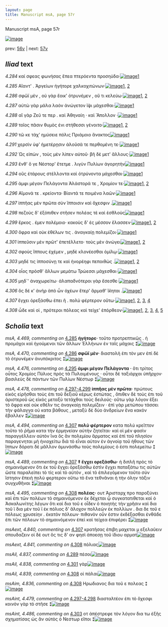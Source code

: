 ```yaml
---
layout: page
title: Manuscript msA, page 57r
---
```


Manuscript msA, page 57r

[![image](http://www.homermultitext.org/iipsrv?OBJ=IIP,1.0&FIF=/project/homer/pyramidal/deepzoom/hmt/vaimg/2017a/VA057RN_0058.tif&WID=100&CVT=JPEG)](http://www.homermultitext.org/ict2/?urn=urn:cite2:hmt:vaimg.2017a:VA057RN_0058)

prev:  [56v](../56v) | next:  [57v](../57v)

## *Iliad* text

*4.284* <a id="4.284"/> καί σφεας φωνήσας ἔπεα πτερόεντα προσηύδα·[![image](http://www.homermultitext.org/iipsrv?OBJ=IIP,1.0&FIF=/project/homer/pyramidal/deepzoom/hmt/vaimg/2017a/VA057RN_0058.tif&RGN=0.1982,0.2074,0.4374,0.0361&WID=1000&CVT=JPEG)](http://www.homermultitext.org/ict2/?urn=urn:cite2:hmt:vaimg.2017a:VA057RN_0058@0.1982,0.2074,0.4374,0.0361)[1](#msA_4.784)

*4.285* <a id="4.285"/> Αἴαντ' . Ἀργείων ἡγήτορε χαλκοχιτώνων·[![image](http://www.homermultitext.org/iipsrv?OBJ=IIP,1.0&FIF=/project/homer/pyramidal/deepzoom/hmt/vaimg/2017a/VA057RN_0058.tif&RGN=0.1962,0.2284,0.4004,0.0361&WID=1000&CVT=JPEG)](http://www.homermultitext.org/ict2/?urn=urn:cite2:hmt:vaimg.2017a:VA057RN_0058@0.1962,0.2284,0.4004,0.0361)[1](#msA_4.469), [2](#msA_4.784)

*4.286* <a id="4.286"/> σφῶϊ μὲν , οὐ γὰρ ἔοικ' ὀτρυνέμεν , οὔ τι κελεύω·[![image](http://www.homermultitext.org/iipsrv?OBJ=IIP,1.0&FIF=/project/homer/pyramidal/deepzoom/hmt/vaimg/2017a/VA057RN_0058.tif&RGN=0.1992,0.2472,0.4044,0.0361&WID=1000&CVT=JPEG)](http://www.homermultitext.org/ict2/?urn=urn:cite2:hmt:vaimg.2017a:VA057RN_0058@0.1992,0.2472,0.4044,0.0361)[1](#msA_4.784), [2](#msA_4.470)

*4.287* <a id="4.287"/> αὐτὼ γὰρ μάλα λαὸν ἀνώγετον ῖ̈φι μάχεσθαι·[![image](http://www.homermultitext.org/iipsrv?OBJ=IIP,1.0&FIF=/project/homer/pyramidal/deepzoom/hmt/vaimg/2017a/VA057RN_0058.tif&RGN=0.1932,0.269,0.4044,0.0361&WID=1000&CVT=JPEG)](http://www.homermultitext.org/ict2/?urn=urn:cite2:hmt:vaimg.2017a:VA057RN_0058@0.1932,0.269,0.4044,0.0361)[1](#msA_4.784)

*4.288* <a id="4.288"/> αἲ γὰρ Ζεῦ τε περ . καὶ Ἀθηναίη · καὶ Ἄπολλον ·[![image](http://www.homermultitext.org/iipsrv?OBJ=IIP,1.0&FIF=/project/homer/pyramidal/deepzoom/hmt/vaimg/2017a/VA057RN_0058.tif&RGN=0.1952,0.2878,0.4044,0.0361&WID=1000&CVT=JPEG)](http://www.homermultitext.org/ict2/?urn=urn:cite2:hmt:vaimg.2017a:VA057RN_0058@0.1952,0.2878,0.4044,0.0361)[1](#msA_4.784)

*4.289* <a id="4.289"/> τοῖος πᾶσιν θυμὸς ἐνι στήθεσσι γένοιτο·[![image](http://www.homermultitext.org/iipsrv?OBJ=IIP,1.0&FIF=/project/homer/pyramidal/deepzoom/hmt/vaimg/2017a/VA057RN_0058.tif&RGN=0.1892,0.3065,0.3744,0.0361&WID=1000&CVT=JPEG)](http://www.homermultitext.org/ict2/?urn=urn:cite2:hmt:vaimg.2017a:VA057RN_0058@0.1892,0.3065,0.3744,0.0361)[1](#msA_4.784), [2](#msAil_4.837)

*4.290* <a id="4.290"/> τῶ κε τάχ' ημύσειε πόλις Πριάμοιο ἄνακτος[![image](http://www.homermultitext.org/iipsrv?OBJ=IIP,1.0&FIF=/project/homer/pyramidal/deepzoom/hmt/vaimg/2017a/VA057RN_0058.tif&RGN=0.1872,0.3223,0.4104,0.0361&WID=1000&CVT=JPEG)](http://www.homermultitext.org/ict2/?urn=urn:cite2:hmt:vaimg.2017a:VA057RN_0058@0.1872,0.3223,0.4104,0.0361)[1](#msA_4.784)

*4.291* <a id="4.291"/> χερσὶν ὑφ' ἡμετέρῃσιν ἁλοῦσά τε περθομένη τε·[![image](http://www.homermultitext.org/iipsrv?OBJ=IIP,1.0&FIF=/project/homer/pyramidal/deepzoom/hmt/vaimg/2017a/VA057RN_0058.tif&RGN=0.1832,0.3426,0.4254,0.0361&WID=1000&CVT=JPEG)](http://www.homermultitext.org/ict2/?urn=urn:cite2:hmt:vaimg.2017a:VA057RN_0058@0.1832,0.3426,0.4254,0.0361)[1](#msA_4.784)

*4.292* <a id="4.292"/> Ὡς εἰπὼν , τοὺς μὲν λίπεν αὐτοῦ· βῆ δὲ μετ' ἄλλους·[![image](http://www.homermultitext.org/iipsrv?OBJ=IIP,1.0&FIF=/project/homer/pyramidal/deepzoom/hmt/vaimg/2017a/VA057RN_0058.tif&RGN=0.1862,0.3621,0.4254,0.0361&WID=1000&CVT=JPEG)](http://www.homermultitext.org/ict2/?urn=urn:cite2:hmt:vaimg.2017a:VA057RN_0058@0.1862,0.3621,0.4254,0.0361)[1](#msA_4.784)

*4.293* <a id="4.293"/> ἔνθ' ὅ γε Νέστορ' ἔτετμε . λιγὺν Πυλίων ἀγορητὴν[![image](http://www.homermultitext.org/iipsrv?OBJ=IIP,1.0&FIF=/project/homer/pyramidal/deepzoom/hmt/vaimg/2017a/VA057RN_0058.tif&RGN=0.1902,0.3794,0.3924,0.0361&WID=1000&CVT=JPEG)](http://www.homermultitext.org/ict2/?urn=urn:cite2:hmt:vaimg.2017a:VA057RN_0058@0.1902,0.3794,0.3924,0.0361)[1](#msA_4.784)

*4.294* <a id="4.294"/> οὓς ἑτάρους στέλλοντα καὶ ὀτρύνοντα μάχεσθαι·[![image](http://www.homermultitext.org/iipsrv?OBJ=IIP,1.0&FIF=/project/homer/pyramidal/deepzoom/hmt/vaimg/2017a/VA057RN_0058.tif&RGN=0.1922,0.3959,0.4194,0.0413&WID=1000&CVT=JPEG)](http://www.homermultitext.org/ict2/?urn=urn:cite2:hmt:vaimg.2017a:VA057RN_0058@0.1922,0.3959,0.4194,0.0413)[1](#msA_4.784)

*4.295* <a id="4.295"/> ἀμφι μέγαν Πελάγοντα Ἀλάστορά τε , Χρομίον τε·[![image](http://www.homermultitext.org/iipsrv?OBJ=IIP,1.0&FIF=/project/homer/pyramidal/deepzoom/hmt/vaimg/2017a/VA057RN_0058.tif&RGN=0.1882,0.4155,0.4194,0.0413&WID=1000&CVT=JPEG)](http://www.homermultitext.org/ict2/?urn=urn:cite2:hmt:vaimg.2017a:VA057RN_0058@0.1882,0.4155,0.4194,0.0413)[1](#msA_4.784), [2](#msA_4.476)

*4.296* <a id="4.296"/> Αἵμονά τε . κρείοντα· Βίαντά τε ποιμένα λαῶν·[![image](http://www.homermultitext.org/iipsrv?OBJ=IIP,1.0&FIF=/project/homer/pyramidal/deepzoom/hmt/vaimg/2017a/VA057RN_0058.tif&RGN=0.1872,0.4343,0.4194,0.0413&WID=1000&CVT=JPEG)](http://www.homermultitext.org/ict2/?urn=urn:cite2:hmt:vaimg.2017a:VA057RN_0058@0.1872,0.4343,0.4194,0.0413)[1](#msA_4.784)

*4.297* <a id="4.297"/> ἱππῆας μὲν πρῶτα σὺν ἵπποισιν καὶ ὄχεσφιν .[![image](http://www.homermultitext.org/iipsrv?OBJ=IIP,1.0&FIF=/project/homer/pyramidal/deepzoom/hmt/vaimg/2017a/VA057RN_0058.tif&RGN=0.1882,0.4606,0.4304,0.0353&WID=1000&CVT=JPEG)](http://www.homermultitext.org/ict2/?urn=urn:cite2:hmt:vaimg.2017a:VA057RN_0058@0.1882,0.4606,0.4304,0.0353)[1](#msA_4.784)

*4.298* <a id="4.298"/> πεζοὺς δ' ἐξόπιθεν στῆσεν πολέας τὲ καὶ ἐσθλοὺς[![image](http://www.homermultitext.org/iipsrv?OBJ=IIP,1.0&FIF=/project/homer/pyramidal/deepzoom/hmt/vaimg/2017a/VA057RN_0058.tif&RGN=0.1862,0.4771,0.4304,0.0331&WID=1000&CVT=JPEG)](http://www.homermultitext.org/ict2/?urn=urn:cite2:hmt:vaimg.2017a:VA057RN_0058@0.1862,0.4771,0.4304,0.0331)[1](#msA_4.784)

*4.299* <a id="4.299"/> ἕρκος . έμεν πολέμοιο· κακοὺς δ' ἐς μέσσον ἔλασσεν·[![image](http://www.homermultitext.org/iipsrv?OBJ=IIP,1.0&FIF=/project/homer/pyramidal/deepzoom/hmt/vaimg/2017a/VA057RN_0058.tif&RGN=0.1902,0.4966,0.4304,0.0331&WID=1000&CVT=JPEG)](http://www.homermultitext.org/ict2/?urn=urn:cite2:hmt:vaimg.2017a:VA057RN_0058@0.1902,0.4966,0.4304,0.0331)[1](#msAint_4.482), [2](#msA_4.784)

*4.300* <a id="4.300"/> ὄφρα καὶ οὐκ ἐθέλων τις . ἀναγκαίῃ πολεμίζοι·[![image](http://www.homermultitext.org/iipsrv?OBJ=IIP,1.0&FIF=/project/homer/pyramidal/deepzoom/hmt/vaimg/2017a/VA057RN_0058.tif&RGN=0.1832,0.5124,0.4304,0.0331&WID=1000&CVT=JPEG)](http://www.homermultitext.org/ict2/?urn=urn:cite2:hmt:vaimg.2017a:VA057RN_0058@0.1832,0.5124,0.4304,0.0331)[1](#msA_4.784)

*4.301* <a id="4.301"/> ἱππεῦσιν μὲν πρῶτ' ἐπετέλλετο· τοὺς μὲν ἀνώγει[![image](http://www.homermultitext.org/iipsrv?OBJ=IIP,1.0&FIF=/project/homer/pyramidal/deepzoom/hmt/vaimg/2017a/VA057RN_0058.tif&RGN=0.1842,0.5297,0.4184,0.0391&WID=1000&CVT=JPEG)](http://www.homermultitext.org/ict2/?urn=urn:cite2:hmt:vaimg.2017a:VA057RN_0058@0.1842,0.5297,0.4184,0.0391)[1](#msA_4.784), [2](#msAil_4.838)

*4.302* <a id="4.302"/> σφοὺς ἵππους ἐχέμεν , μηδὲ κλονέεσθαι ὁμίλῳ·[![image](http://www.homermultitext.org/iipsrv?OBJ=IIP,1.0&FIF=/project/homer/pyramidal/deepzoom/hmt/vaimg/2017a/VA057RN_0058.tif&RGN=0.1742,0.5492,0.4234,0.0346&WID=1000&CVT=JPEG)](http://www.homermultitext.org/ict2/?urn=urn:cite2:hmt:vaimg.2017a:VA057RN_0058@0.1742,0.5492,0.4234,0.0346)[1](#msA_4.784)

*4.303* <a id="4.303"/> μηδέ τις ἱπποσύνῃ τε καὶ ἠνορέηφι πεποιθὼς .[![image](http://www.homermultitext.org/iipsrv?OBJ=IIP,1.0&FIF=/project/homer/pyramidal/deepzoom/hmt/vaimg/2017a/VA057RN_0058.tif&RGN=0.1812,0.5672,0.4224,0.0383&WID=1000&CVT=JPEG)](http://www.homermultitext.org/ict2/?urn=urn:cite2:hmt:vaimg.2017a:VA057RN_0058@0.1812,0.5672,0.4224,0.0383)[1](#msAint_4.486), [2](#msA_4.784)

*4.304* <a id="4.304"/> οἶος πρόσθ' ἄλλων μεμάτω Τρώεσσι μάχεσθαι·[![image](http://www.homermultitext.org/iipsrv?OBJ=IIP,1.0&FIF=/project/homer/pyramidal/deepzoom/hmt/vaimg/2017a/VA057RN_0058.tif&RGN=0.1852,0.5845,0.4054,0.0383&WID=1000&CVT=JPEG)](http://www.homermultitext.org/ict2/?urn=urn:cite2:hmt:vaimg.2017a:VA057RN_0058@0.1852,0.5845,0.4054,0.0383)[1](#msA_4.784)

*4.305* <a id="4.305"/> μηδ`' ἀναχωρείτω· ἀλαπαδνότεροι γὰρ ἔσεσθε·[![image](http://www.homermultitext.org/iipsrv?OBJ=IIP,1.0&FIF=/project/homer/pyramidal/deepzoom/hmt/vaimg/2017a/VA057RN_0058.tif&RGN=0.1842,0.6048,0.4284,0.0413&WID=1000&CVT=JPEG)](http://www.homermultitext.org/ict2/?urn=urn:cite2:hmt:vaimg.2017a:VA057RN_0058@0.1842,0.6048,0.4284,0.0413)[1](#msA_4.784)

*4.306* <a id="4.306"/> ὃς δέ κ' ἀνὴρ ἀπὸ ὧν ὀχέων ἕτερ' ἅρμαθ' ἵ̈κηται .[![image](http://www.homermultitext.org/iipsrv?OBJ=IIP,1.0&FIF=/project/homer/pyramidal/deepzoom/hmt/vaimg/2017a/VA057RN_0058.tif&RGN=0.1832,0.6228,0.4224,0.0398&WID=1000&CVT=JPEG)](http://www.homermultitext.org/ict2/?urn=urn:cite2:hmt:vaimg.2017a:VA057RN_0058@0.1832,0.6228,0.4224,0.0398)[1](#msA_4.784)

*4.307* <a id="4.307"/> ἔγχει ὀρεξάσθω ἐπει ῆ . πολὺ φέρτερον οὕτω·[![image](http://www.homermultitext.org/iipsrv?OBJ=IIP,1.0&FIF=/project/homer/pyramidal/deepzoom/hmt/vaimg/2017a/VA057RN_0058.tif&RGN=0.1662,0.6424,0.4224,0.0398&WID=1000&CVT=JPEG)](http://www.homermultitext.org/ict2/?urn=urn:cite2:hmt:vaimg.2017a:VA057RN_0058@0.1662,0.6424,0.4224,0.0398)[1](#msA_4.784), [2](#msAext_4.840), [3](#msA_4.489), [4](#msA_4.494)

*4.308* <a id="4.308"/> ὧδε καὶ οἱ , πρότεροι πόλεας καὶ τείχε' ἐπόρθεον·[![image](http://www.homermultitext.org/iipsrv?OBJ=IIP,1.0&FIF=/project/homer/pyramidal/deepzoom/hmt/vaimg/2017a/VA057RN_0058.tif&RGN=0.1772,0.6619,0.4384,0.0413&WID=1000&CVT=JPEG)](http://www.homermultitext.org/ict2/?urn=urn:cite2:hmt:vaimg.2017a:VA057RN_0058@0.1772,0.6619,0.4384,0.0413)[1](#msAim_4.836), [2](#msAext_4.841), [3](#msA_4.784), [4](#msA_4.495), [5](#msAil_4.839)

## *Scholia* text

*msA, 4.469, commenting on* [4.285](#4.285)  <a id="msA_4.469"/> **ἡγήτορε·** τοῦτο προτρεπτικῶς . ἠ προμάχοι καὶ ἡγούμενοι τῶν ἄλλων Ἑλλήνων ἐν ταῖς μάχαις ⁑[![image](http://www.homermultitext.org/iipsrv?OBJ=IIP,1.0&FIF=/project/homer/pyramidal/deepzoom/hmt/vaimg/2017a/VA057RN_0058.tif&RGN=0.20081061,0.11521438,0.51179071,0.02365145&WID=1000&CVT=JPEG)](http://www.homermultitext.org/ict2/?urn=urn:cite2:hmt:vaimg.2017a:VA057RN_0058@0.20081061,0.11521438,0.51179071,0.02365145)

*msA, 4.470, commenting on* [4.286](#4.286)  <a id="msA_4.470"/> **σφῶϊ μὲν·** διαστολὴ ἐπι τὸν μεν ἐπὶ δὲ τὸ ὀτρυνέμεν ἀνυπόκριτος ⁑[![image](http://www.homermultitext.org/iipsrv?OBJ=IIP,1.0&FIF=/project/homer/pyramidal/deepzoom/hmt/vaimg/2017a/VA057RN_0058.tif&RGN=0.19620486,0.13540802,0.41893884,0.02185339&WID=1000&CVT=JPEG)](http://www.homermultitext.org/ict2/?urn=urn:cite2:hmt:vaimg.2017a:VA057RN_0058@0.19620486,0.13540802,0.41893884,0.02185339)

*msA, 4.476, commenting on* [4.295](#4.295)  <a id="msA_4.476"/> **ἀμφι μέγαν Πελάγοντα ·** ὅτι τρίτος οὗτος Χρομίος Πύλιος πρὸς τὰ Πυλαιμένους · οὗτοι δὲ ταξιάρχαι ὑπῆρχον· βασιλεὺς δὲ πάντων τῶν Πυλίων Νέστωρ ⁑[![image](http://www.homermultitext.org/iipsrv?OBJ=IIP,1.0&FIF=/project/homer/pyramidal/deepzoom/hmt/vaimg/2017a/VA057RN_0058.tif&RGN=0.61035372,0.40318119,0.18865144,0.06445367&WID=1000&CVT=JPEG)](http://www.homermultitext.org/ict2/?urn=urn:cite2:hmt:vaimg.2017a:VA057RN_0058@0.61035372,0.40318119,0.18865144,0.06445367)

*msA, 4.478, commenting on* [4.297-4.299](#4.297-4.299)  <a id="msA_4.478"/> **ἱππῆας μὲν πρῶτα·** πρώτους εἰκὸς εἰρῆσθαι τοὺς ἐπι τοῦ δεξιοῦ κέρως ἑστώτας , ὅπιθεν δὲ τοὺς ἐπι τοῦ ἀριστεροῦ ὡς εἰκὸς μεταξὺ τετάχθαι τοὺς δειλούς· οὕτω γὰρ λόγον ἕξει τὸ ὄφρα καὶ οὐκ εθέλν τις ἀναγκαίῃ πολεμίζειν · ἐπὶ γὰρ μετώπου τάσσει τὴν φάλαγγα οὐ κατα βάθους , μεταξὺ δὲ δύο ἀνδρείων ἔνα κακὸν ἔβαλλεν ⁑[![image](http://www.homermultitext.org/iipsrv?OBJ=IIP,1.0&FIF=/project/homer/pyramidal/deepzoom/hmt/vaimg/2017a/VA057RN_0058.tif&RGN=0.61790715,0.46514523,0.18975682,0.11092669&WID=1000&CVT=JPEG)](http://www.homermultitext.org/ict2/?urn=urn:cite2:hmt:vaimg.2017a:VA057RN_0058@0.61790715,0.46514523,0.18975682,0.11092669)

*msA, 4.494, commenting on* [4.307](#4.307)  <a id="msA_4.494"/> **πολὺ φέρτερον** κατα πολὺ κρεῖττον τοῦτο τὸ ῥῆμα κατα τὴν ἑρμηνείαν αὐτὴν ζητεῖται· καὶ οἱ μὲν φασὶν παραγγέλλειν αὐτὸν ἵνα ὃς ἂν πολεμίου ἅρματος καὶ ἐπὶ τοῦ πλησίον παραγενηται μὴ ἡνιοχείτω διὰ τὸ εἶναι αὐτον ἐν ἀγνοίᾳ τοῦ ήθους τῶν ἵππων δόρατι δὲ μᾶλλον ἀμυνάσθω τοὺς πολεμίους ὁ έστι πολεμείτω ⁑[![image](http://www.homermultitext.org/iipsrv?OBJ=IIP,1.0&FIF=/project/homer/pyramidal/deepzoom/hmt/vaimg/2017a/VA057RN_0058.tif&RGN=0.61016949,0.57109267,0.19970523,0.10705394&WID=1000&CVT=JPEG)](http://www.homermultitext.org/ict2/?urn=urn:cite2:hmt:vaimg.2017a:VA057RN_0058@0.61016949,0.57109267,0.19970523,0.10705394)

*msA, 4.489, commenting on* [4.307](#4.307)  <a id="msA_4.489"/> **‡ ἔγχει ορεξάσθω·** ἡ διπλῆ πρὸς τὸ σημαινόμενον ὅτι ἐκ τοῦ ἔγχει ὀρεξάσθω ἐστὶν ἔγχει παταξάτω τις αὐτῶν ὥστε παραλείπει τὸ τίς καὶ τὸ αὐτόν , καὶ τὸ ἐπιλεγόμενον τοῦτο σύν ἵστησιν ἔπειὴ πολὺ φερτερον οὕτω τὸ ἔνα τεθνᾶναι ἠ τὴν όλην τάξιν συγχυθῆναι ⁑[![image](http://www.homermultitext.org/iipsrv?OBJ=IIP,1.0&FIF=/project/homer/pyramidal/deepzoom/hmt/vaimg/2017a/VA057RN_0058.tif&RGN=0.16230656,0.70345781,0.64001474,0.04564315&WID=1000&CVT=JPEG)](http://www.homermultitext.org/ict2/?urn=urn:cite2:hmt:vaimg.2017a:VA057RN_0058@0.16230656,0.70345781,0.64001474,0.04564315)

*msA, 4.495, commenting on* [4.308](#4.308)  <a id="msA_4.495"/> **πολέας·** ουτ Ἀρισταρχ προ παροξύνει καὶ ἐπι τῶν πολέων τὸ σημαινόμενον ἐκ δέχεται ᾧ συγκατατιθεται καὶ ὁ Ἀσκαλωνίτης λέγων ὅτι καὶ δια τοῦ ε οἶδεν ὁ ποιητὴς τὴν χρῆσιν καὶ δια τοῦ ϊ δια μὲν τοῦ ϊ ἐκ πόλιος δ' ἄλοχον πολλεών ἐκ πολλίων . δια δε τοῦ ε πόλεως χρυσείην . ἑκατὸν πόλεων· πιθανὸν οὖν ἐστιν ἐκδέξασθαι ἐνθάδε ἐπι τῶν πόλεων τὸ σημαινόμενον ἐπεὶ καὶ τείχεα ἐπιφέρει ⁑[![image](http://www.homermultitext.org/iipsrv?OBJ=IIP,1.0&FIF=/project/homer/pyramidal/deepzoom/hmt/vaimg/2017a/VA057RN_0058.tif&RGN=0.18165070,0.73665284,0.61569639,0.06390041&WID=1000&CVT=JPEG)](http://www.homermultitext.org/ict2/?urn=urn:cite2:hmt:vaimg.2017a:VA057RN_0058@0.18165070,0.73665284,0.61569639,0.06390041)

*msAext, 4.840, commenting on* [4.307](#4.307)  <a id="msAext_4.840"/> κρατῆσας ἐπιβη μαχεται μ εξελαῦειν σπουδαζειν οἱ δὲ ουτ ὅς τις δ' αν φησὶ ἀποεσῃ τοῦ ἰδιου αρματ[![image](http://www.homermultitext.org/iipsrv?OBJ=IIP,1.0&FIF=/project/homer/pyramidal/deepzoom/hmt/vaimg/2017a/VA057RN_0058.tif&RGN=0.80747973,0.62005533,0.05361091,0.04771784&WID=1000&CVT=JPEG)](http://www.homermultitext.org/ict2/?urn=urn:cite2:hmt:vaimg.2017a:VA057RN_0058@0.80747973,0.62005533,0.05361091,0.04771784)

*msAext, 4.841, commenting on* [4.308](#4.308)  <a id="msAext_4.841"/> πόλιας[![image](http://www.homermultitext.org/iipsrv?OBJ=IIP,1.0&FIF=/project/homer/pyramidal/deepzoom/hmt/vaimg/2017a/VA057RN_0058.tif&RGN=0.78850405,0.68907331,0.05342668,0.01396957&WID=1000&CVT=JPEG)](http://www.homermultitext.org/ict2/?urn=urn:cite2:hmt:vaimg.2017a:VA057RN_0058@0.78850405,0.68907331,0.05342668,0.01396957)

*msAil, 4.837, commenting on* [4.289](#4.289)  <a id="msAil_4.837"/> πέσοι[![image](http://www.homermultitext.org/iipsrv?OBJ=IIP,1.0&FIF=/project/homer/pyramidal/deepzoom/hmt/vaimg/2017a/VA057RN_0058.tif&RGN=0.32792926,0.31078838,0.02560796,0.00788382&WID=1000&CVT=JPEG)](http://www.homermultitext.org/ict2/?urn=urn:cite2:hmt:vaimg.2017a:VA057RN_0058@0.32792926,0.31078838,0.02560796,0.00788382)

*msAil, 4.838, commenting on* [4.301](#4.301)  <a id="msAil_4.838"/> γὰρ[![image](http://www.homermultitext.org/iipsrv?OBJ=IIP,1.0&FIF=/project/homer/pyramidal/deepzoom/hmt/vaimg/2017a/VA057RN_0058.tif&RGN=0.50534267,0.53955740,0.01639646,0.00912863&WID=1000&CVT=JPEG)](http://www.homermultitext.org/ict2/?urn=urn:cite2:hmt:vaimg.2017a:VA057RN_0058@0.50534267,0.53955740,0.01639646,0.00912863)

*msAil, 4.839, commenting on* [4.308](#4.308)  <a id="msAil_4.839"/> οἱ πάλαι[![image](http://www.homermultitext.org/iipsrv?OBJ=IIP,1.0&FIF=/project/homer/pyramidal/deepzoom/hmt/vaimg/2017a/VA057RN_0058.tif&RGN=0.28684598,0.67012448,0.02726603,0.00774550&WID=1000&CVT=JPEG)](http://www.homermultitext.org/ict2/?urn=urn:cite2:hmt:vaimg.2017a:VA057RN_0058@0.28684598,0.67012448,0.02726603,0.00774550)

*msAim, 4.836, commenting on* [4.308](#4.308)  <a id="msAim_4.836"/> Ηρωδιανος δια τοῦ ε πολεας ⁑[![image](http://www.homermultitext.org/iipsrv?OBJ=IIP,1.0&FIF=/project/homer/pyramidal/deepzoom/hmt/vaimg/2017a/VA057RN_0058.tif&RGN=0.61366986,0.68298755,0.03039794,0.01950207&WID=1000&CVT=JPEG)](http://www.homermultitext.org/ict2/?urn=urn:cite2:hmt:vaimg.2017a:VA057RN_0058@0.61366986,0.68298755,0.03039794,0.01950207)

*msAint, 4.479, commenting on* [4.297-4.298](#4.297-4.298)  <a id="msAint_4.479"/> διασταλτέον ἐπι τὸ ὄχεσφι κοινὸν γὰρ τὸ στῆσε ⁑[![image](http://www.homermultitext.org/iipsrv?OBJ=IIP,1.0&FIF=/project/homer/pyramidal/deepzoom/hmt/vaimg/2017a/VA057RN_0058.tif&RGN=0.12601326,0.45477178,0.06890199,0.03001383&WID=1000&CVT=JPEG)](http://www.homermultitext.org/ict2/?urn=urn:cite2:hmt:vaimg.2017a:VA057RN_0058@0.12601326,0.45477178,0.06890199,0.03001383)

*msAint, 4.486, commenting on* [4.303](#4.303)  <a id="msAint_4.486"/> οτ ἀπέστρεφε τὸν λόγον δια τω ἑξῆς σχηματίσας ὡς ἂν αὐτὸς ὁ Νεστωρ εἴποι ⁑[![image](http://www.homermultitext.org/iipsrv?OBJ=IIP,1.0&FIF=/project/homer/pyramidal/deepzoom/hmt/vaimg/2017a/VA057RN_0058.tif&RGN=0.12251290,0.55670816,0.06669123,0.05504841&WID=1000&CVT=JPEG)](http://www.homermultitext.org/ict2/?urn=urn:cite2:hmt:vaimg.2017a:VA057RN_0058@0.12251290,0.55670816,0.06669123,0.05504841)